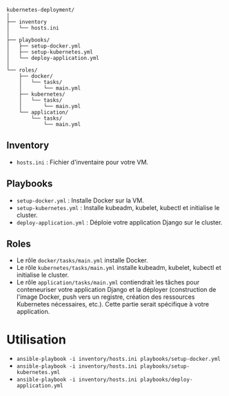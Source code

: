 ```
kubernetes-deployment/
│
├── inventory
│   └── hosts.ini
│
├── playbooks/
│   ├── setup-docker.yml
│   ├── setup-kubernetes.yml
│   └── deploy-application.yml
│
└── roles/
    ├── docker/
    │   └── tasks/
    │       └── main.yml
    ├── kubernetes/
    │   └── tasks/
    │       └── main.yml
    └── application/
        └── tasks/
            └── main.yml
```
## Inventory
- `hosts.ini` : Fichier d'inventaire pour votre VM.

## Playbooks
- `setup-docker.yml` : Installe Docker sur la VM.
- `setup-kubernetes.yml` : Installe kubeadm, kubelet, kubectl et initialise le cluster.
- `deploy-application.yml` : Déploie votre application Django sur le cluster.

## Roles
- Le rôle `docker/tasks/main.yml` installe Docker.
- Le rôle `kubernetes/tasks/main.yml` installe kubeadm, kubelet, kubectl et initialise le cluster.
- Le rôle `application/tasks/main.yml` contiendrait les tâches pour conteneuriser votre application Django et la déployer (construction de l'image Docker, push vers un registre, création des ressources Kubernetes nécessaires, etc.). Cette partie serait spécifique à votre application.

# Utilisation
- `ansible-playbook -i inventory/hosts.ini playbooks/setup-docker.yml`
- `ansible-playbook -i inventory/hosts.ini playbooks/setup-kubernetes.yml`
- `ansible-playbook -i inventory/hosts.ini playbooks/deploy-application.yml`
